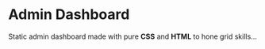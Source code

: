 # Admin Dashboard
Static admin dashboard
made with pure **CSS** and **HTML**
to hone grid skills...
